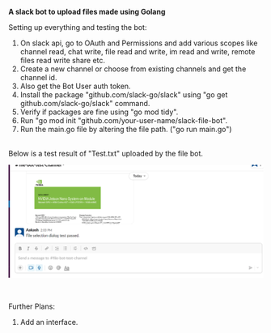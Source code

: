 **A slack bot to upload files made using Golang**

Setting up everything and testing the bot:
1. On slack api, go to OAuth and Permissions and add various scopes
like channel read, chat write, file read and write, im read and write, remote files
read write share etc.
2. Create a new channel or choose from existing channels and get the channel id.
3. Also get the Bot User auth token.
4. Install the package "github.com/slack-go/slack" using "go get github.com/slack-go/slack" command.
5. Verify if packages are fine using "go mod tidy".
6. Run "go mod init "github.com/your-user-name/slack-file-bot".
7. Run the main.go file by altering the file path. ("go run main.go")

<br>
Below is a test result of "Test.txt" uploaded by the file bot.<br>

![Test image](./file-select-test.png)

<br>

Further Plans:<br>
1. Add an interface.





